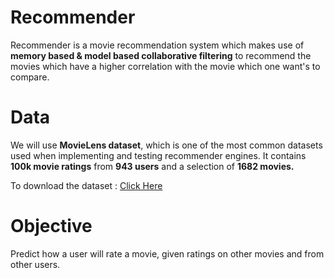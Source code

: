 # Recommender
Recommender is a movie recommendation system which makes use of **memory based & model based collaborative filtering** to recommend the movies 
which have a higher correlation with the movie which one want's to compare.

# Data
We will use **MovieLens dataset**, which is one of the most common datasets used when implementing and testing recommender engines. 
It contains **100k movie ratings** from **943 users** and a selection of **1682 movies.** 


To download the dataset : [Click Here](http://files.grouplens.org/datasets/movielens/ml-100k.zip)

# Objective
Predict how a user will rate a movie, given ratings on other movies and from other users.





